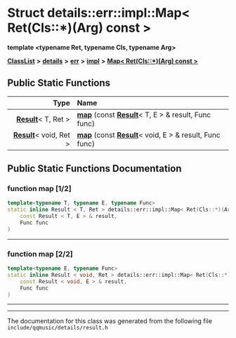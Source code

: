 

# Struct details::err::impl::Map&lt; Ret(Cls::\*)(Arg) const &gt;

**template &lt;typename Ret, typename Cls, typename Arg&gt;**



[**ClassList**](annotated.md) **>** [**details**](namespacedetails.md) **>** [**err**](namespacedetails_1_1err.md) **>** [**impl**](namespacedetails_1_1err_1_1impl.md) **>** [**Map&lt; Ret(Cls::\*)(Arg) const &gt;**](structdetails_1_1err_1_1impl_1_1Map_3_01Ret_07Cls_1_1_5_08_07Arg_08_01const_01_4.md)












































## Public Static Functions

| Type | Name |
| ---: | :--- |
|  [**Result**](structResult.md)&lt; T, Ret &gt; | [**map**](#function-map-12) (const [**Result**](structResult.md)&lt; T, E &gt; & result, Func func) <br> |
|  [**Result**](structResult.md)&lt; void, Ret &gt; | [**map**](#function-map-22) (const [**Result**](structResult.md)&lt; void, E &gt; & result, Func func) <br> |


























## Public Static Functions Documentation




### function map [1/2]

```C++
template<typename T, typename E, typename Func>
static inline Result < T, Ret > details::err::impl::Map< Ret(Cls::*)(Arg) const >::map (
    const Result < T, E > & result,
    Func func
) 
```




<hr>



### function map [2/2]

```C++
template<typename E, typename Func>
static inline Result < void, Ret > details::err::impl::Map< Ret(Cls::*)(Arg) const >::map (
    const Result < void, E > & result,
    Func func
) 
```




<hr>

------------------------------
The documentation for this class was generated from the following file `include/qqmusic/details/result.h`


